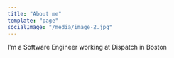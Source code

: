 ```yaml
---
title: "About me"
template: "page"
socialImage: "/media/image-2.jpg"
---
```


I'm a Software Engineer working at Dispatch in Boston